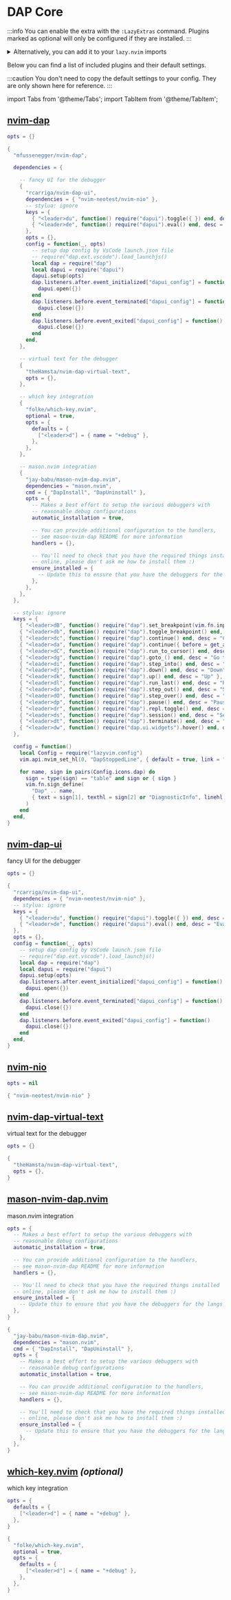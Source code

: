 # DAP Core

<!-- plugins:start -->

:::info
You can enable the extra with the `:LazyExtras` command.
Plugins marked as optional will only be configured if they are installed.
:::

<details>
<summary>Alternatively, you can add it to your <code>lazy.nvim</code> imports</summary>

```lua title="lua/config/lazy.lua" {4}
require("lazy").setup({
  spec = {
    { "LazyVim/LazyVim", import = "lazyvim.plugins" },
    { import = "lazyvim.plugins.extras.dap.core" },
    { import = "plugins" },
  },
})
```

</details>

Below you can find a list of included plugins and their default settings.

:::caution
You don't need to copy the default settings to your config.
They are only shown here for reference.
:::

import Tabs from '@theme/Tabs';
import TabItem from '@theme/TabItem';

## [nvim-dap](https://github.com/mfussenegger/nvim-dap)

<Tabs>

<TabItem value="opts" label="Options">

```lua
opts = {}
```

</TabItem>


<TabItem value="code" label="Full Spec">

```lua
{
  "mfussenegger/nvim-dap",

  dependencies = {

    -- fancy UI for the debugger
    {
      "rcarriga/nvim-dap-ui",
      dependencies = { "nvim-neotest/nvim-nio" },
      -- stylua: ignore
      keys = {
        { "<leader>du", function() require("dapui").toggle({ }) end, desc = "Dap UI" },
        { "<leader>de", function() require("dapui").eval() end, desc = "Eval", mode = {"n", "v"} },
      },
      opts = {},
      config = function(_, opts)
        -- setup dap config by VsCode launch.json file
        -- require("dap.ext.vscode").load_launchjs()
        local dap = require("dap")
        local dapui = require("dapui")
        dapui.setup(opts)
        dap.listeners.after.event_initialized["dapui_config"] = function()
          dapui.open({})
        end
        dap.listeners.before.event_terminated["dapui_config"] = function()
          dapui.close({})
        end
        dap.listeners.before.event_exited["dapui_config"] = function()
          dapui.close({})
        end
      end,
    },

    -- virtual text for the debugger
    {
      "theHamsta/nvim-dap-virtual-text",
      opts = {},
    },

    -- which key integration
    {
      "folke/which-key.nvim",
      optional = true,
      opts = {
        defaults = {
          ["<leader>d"] = { name = "+debug" },
        },
      },
    },

    -- mason.nvim integration
    {
      "jay-babu/mason-nvim-dap.nvim",
      dependencies = "mason.nvim",
      cmd = { "DapInstall", "DapUninstall" },
      opts = {
        -- Makes a best effort to setup the various debuggers with
        -- reasonable debug configurations
        automatic_installation = true,

        -- You can provide additional configuration to the handlers,
        -- see mason-nvim-dap README for more information
        handlers = {},

        -- You'll need to check that you have the required things installed
        -- online, please don't ask me how to install them :)
        ensure_installed = {
          -- Update this to ensure that you have the debuggers for the langs you want
        },
      },
    },
  },

  -- stylua: ignore
  keys = {
    { "<leader>dB", function() require("dap").set_breakpoint(vim.fn.input('Breakpoint condition: ')) end, desc = "Breakpoint Condition" },
    { "<leader>db", function() require("dap").toggle_breakpoint() end, desc = "Toggle Breakpoint" },
    { "<leader>dc", function() require("dap").continue() end, desc = "Continue" },
    { "<leader>da", function() require("dap").continue({ before = get_args }) end, desc = "Run with Args" },
    { "<leader>dC", function() require("dap").run_to_cursor() end, desc = "Run to Cursor" },
    { "<leader>dg", function() require("dap").goto_() end, desc = "Go to line (no execute)" },
    { "<leader>di", function() require("dap").step_into() end, desc = "Step Into" },
    { "<leader>dj", function() require("dap").down() end, desc = "Down" },
    { "<leader>dk", function() require("dap").up() end, desc = "Up" },
    { "<leader>dl", function() require("dap").run_last() end, desc = "Run Last" },
    { "<leader>do", function() require("dap").step_out() end, desc = "Step Out" },
    { "<leader>dO", function() require("dap").step_over() end, desc = "Step Over" },
    { "<leader>dp", function() require("dap").pause() end, desc = "Pause" },
    { "<leader>dr", function() require("dap").repl.toggle() end, desc = "Toggle REPL" },
    { "<leader>ds", function() require("dap").session() end, desc = "Session" },
    { "<leader>dt", function() require("dap").terminate() end, desc = "Terminate" },
    { "<leader>dw", function() require("dap.ui.widgets").hover() end, desc = "Widgets" },
  },

  config = function()
    local Config = require("lazyvim.config")
    vim.api.nvim_set_hl(0, "DapStoppedLine", { default = true, link = "Visual" })

    for name, sign in pairs(Config.icons.dap) do
      sign = type(sign) == "table" and sign or { sign }
      vim.fn.sign_define(
        "Dap" .. name,
        { text = sign[1], texthl = sign[2] or "DiagnosticInfo", linehl = sign[3], numhl = sign[3] }
      )
    end
  end,
}
```

</TabItem>

</Tabs>

## [nvim-dap-ui](https://github.com/rcarriga/nvim-dap-ui)

 fancy UI for the debugger


<Tabs>

<TabItem value="opts" label="Options">

```lua
opts = {}
```

</TabItem>


<TabItem value="code" label="Full Spec">

```lua
{
  "rcarriga/nvim-dap-ui",
  dependencies = { "nvim-neotest/nvim-nio" },
  -- stylua: ignore
  keys = {
    { "<leader>du", function() require("dapui").toggle({ }) end, desc = "Dap UI" },
    { "<leader>de", function() require("dapui").eval() end, desc = "Eval", mode = {"n", "v"} },
  },
  opts = {},
  config = function(_, opts)
    -- setup dap config by VsCode launch.json file
    -- require("dap.ext.vscode").load_launchjs()
    local dap = require("dap")
    local dapui = require("dapui")
    dapui.setup(opts)
    dap.listeners.after.event_initialized["dapui_config"] = function()
      dapui.open({})
    end
    dap.listeners.before.event_terminated["dapui_config"] = function()
      dapui.close({})
    end
    dap.listeners.before.event_exited["dapui_config"] = function()
      dapui.close({})
    end
  end,
}
```

</TabItem>

</Tabs>

## [nvim-nio](https://github.com/nvim-neotest/nvim-nio)

<Tabs>

<TabItem value="opts" label="Options">

```lua
opts = nil
```

</TabItem>


<TabItem value="code" label="Full Spec">

```lua
{ "nvim-neotest/nvim-nio" }
```

</TabItem>

</Tabs>

## [nvim-dap-virtual-text](https://github.com/theHamsta/nvim-dap-virtual-text)

 virtual text for the debugger


<Tabs>

<TabItem value="opts" label="Options">

```lua
opts = {}
```

</TabItem>


<TabItem value="code" label="Full Spec">

```lua
{
  "theHamsta/nvim-dap-virtual-text",
  opts = {},
}
```

</TabItem>

</Tabs>

## [mason-nvim-dap.nvim](https://github.com/jay-babu/mason-nvim-dap.nvim)

 mason.nvim integration


<Tabs>

<TabItem value="opts" label="Options">

```lua
opts = {
  -- Makes a best effort to setup the various debuggers with
  -- reasonable debug configurations
  automatic_installation = true,

  -- You can provide additional configuration to the handlers,
  -- see mason-nvim-dap README for more information
  handlers = {},

  -- You'll need to check that you have the required things installed
  -- online, please don't ask me how to install them :)
  ensure_installed = {
    -- Update this to ensure that you have the debuggers for the langs you want
  },
}
```

</TabItem>


<TabItem value="code" label="Full Spec">

```lua
{
  "jay-babu/mason-nvim-dap.nvim",
  dependencies = "mason.nvim",
  cmd = { "DapInstall", "DapUninstall" },
  opts = {
    -- Makes a best effort to setup the various debuggers with
    -- reasonable debug configurations
    automatic_installation = true,

    -- You can provide additional configuration to the handlers,
    -- see mason-nvim-dap README for more information
    handlers = {},

    -- You'll need to check that you have the required things installed
    -- online, please don't ask me how to install them :)
    ensure_installed = {
      -- Update this to ensure that you have the debuggers for the langs you want
    },
  },
}
```

</TabItem>

</Tabs>

## [which-key.nvim](https://github.com/folke/which-key.nvim) _(optional)_

 which key integration


<Tabs>

<TabItem value="opts" label="Options">

```lua
opts = {
  defaults = {
    ["<leader>d"] = { name = "+debug" },
  },
}
```

</TabItem>


<TabItem value="code" label="Full Spec">

```lua
{
  "folke/which-key.nvim",
  optional = true,
  opts = {
    defaults = {
      ["<leader>d"] = { name = "+debug" },
    },
  },
}
```

</TabItem>

</Tabs>

<!-- plugins:end -->
